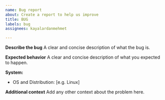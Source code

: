 ```yaml
---
name: Bug report
about: Create a report to help us improve
title: BUG
labels: bug
assignees: kayalardanmehmet

---
```


**Describe the bug**
A clear and concise description of what the bug is.

**Expected behavior**
A clear and concise description of what you expected to happen.

**System:**
 - OS and Distribution: [e.g. Linux]

**Additional context**
Add any other context about the problem here.
